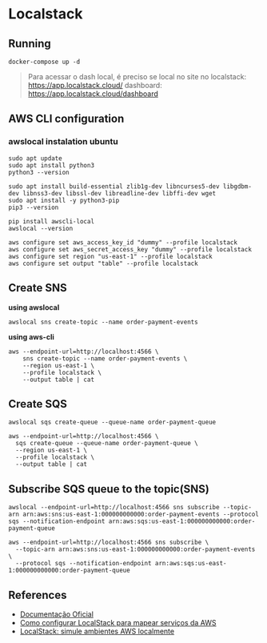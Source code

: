 # Localstack

## Running

```shell
docker-compose up -d
```

> Para acessar o dash local, é preciso se local no site no localstack: https://app.localstack.cloud/
> dashboard: https://app.localstack.cloud/dashboard

## AWS CLI configuration

### awslocal instalation ubuntu

```shell
sudo apt update
sudo apt install python3
python3 --version

sudo apt install build-essential zlib1g-dev libncurses5-dev libgdbm-dev libnss3-dev libssl-dev libreadline-dev libffi-dev wget
sudo apt install -y python3-pip
pip3 --version

pip install awscli-local
awslocal --version
```

```shell
aws configure set aws_access_key_id "dummy" --profile localstack
aws configure set aws_secret_access_key "dummy" --profile localstack
aws configure set region "us-east-1" --profile localstack
aws configure set output "table" --profile localstack
```

## Create SNS

**using awslocal**


```shell
awslocal sns create-topic --name order-payment-events
```

**using aws-cli**

```shell
aws --endpoint-url=http://localhost:4566 \
    sns create-topic --name order-payment-events \
    --region us-east-1 \
    --profile localstack \
    --output table | cat
```

## Create SQS

```shell
awslocal sqs create-queue --queue-name order-payment-queue
```

```shell
aws --endpoint-url=http://localhost:4566 \
  sqs create-queue --queue-name order-payment-queue \
  --region us-east-1 \
  --profile localstack \
  --output table | cat
```

## Subscribe SQS queue to the topic(SNS)

```shell
awslocal --endpoint-url=http://localhost:4566 sns subscribe --topic-arn arn:aws:sns:us-east-1:000000000000:order-payment-events --protocol sqs --notification-endpoint arn:aws:sqs:us-east-1:000000000000:order-payment-queue
```

```shell
aws --endpoint-url=http://localhost:4566 sns subscribe \
  --topic-arn arn:aws:sns:us-east-1:000000000000:order-payment-events \
  --protocol sqs --notification-endpoint arn:aws:sqs:us-east-1:000000000000:order-payment-queue
```

## References

- [Documentação Oficial](https://docs.localstack.cloud/overview/)
- [Como configurar LocalStack para mapear serviços da AWS](https://medium.com/@valdemarjuniorr/como-configurar-localstack-para-mapear-servicos-da-aws-c8c25e6363b4)
- [LocalStack: simule ambientes AWS localmente](https://www.zup.com.br/blog/localstack-simule-ambientes-aws-localmente)